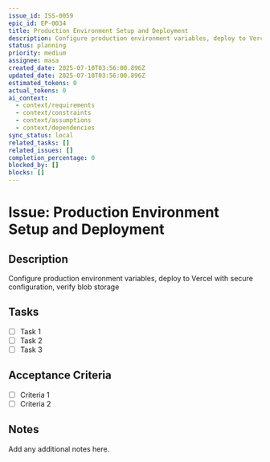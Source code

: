 ```yaml
---
issue_id: ISS-0059
epic_id: EP-0034
title: Production Environment Setup and Deployment
description: Configure production environment variables, deploy to Vercel with secure configuration, verify blob storage
status: planning
priority: medium
assignee: masa
created_date: 2025-07-10T03:56:00.896Z
updated_date: 2025-07-10T03:56:00.896Z
estimated_tokens: 0
actual_tokens: 0
ai_context:
  - context/requirements
  - context/constraints
  - context/assumptions
  - context/dependencies
sync_status: local
related_tasks: []
related_issues: []
completion_percentage: 0
blocked_by: []
blocks: []
---
```


# Issue: Production Environment Setup and Deployment

## Description
Configure production environment variables, deploy to Vercel with secure configuration, verify blob storage

## Tasks
- [ ] Task 1
- [ ] Task 2
- [ ] Task 3

## Acceptance Criteria
- [ ] Criteria 1
- [ ] Criteria 2

## Notes
Add any additional notes here.
